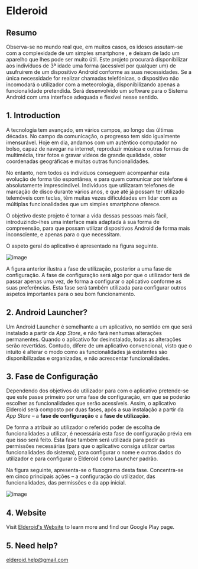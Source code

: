 # Elderoid

## Resumo

Observa-se no mundo real que, em muitos casos, os idosos assutam-se com a complexidade de um simples smartphone , e deixam de lado um aparelho que lhes pode ser muito útil. Este projeto procurará disponibilizar aos indivíduos de 3ª idade uma forma (acessível por qualquer um) de usufruirem de um dispositivo Android conforme as suas necessidades. Se a única necessidade for realizar chamadas telefónicas, o dispositivo não incomodará o utilizador com a meteorologia, disponibilizando apenas a funcionalidade pretendida. Será desenvolvido um software para o Sistema Android com uma interface  adequada e flexível nesse sentido.


## 1. Introduction

A tecnologia tem avançado, em vários campos, ao longo das últimas décadas. No campo da comunicação, o progresso tem sido igualmente imensurável. Hoje em dia, andamos com um autêntico computador no bolso, capaz de navegar na internet, reproduzir música e outras formas de multimédia, tirar fotos e gravar vídeos de grande qualidade, obter coordenadas geográficas e muitas outras funcionalidades.

No entanto, nem todos os indivíduos conseguem acompanhar esta evolução de forma tão espontânea, e para quem comunicar por telefone é absolutamente imprescindível. Indivíduos que utilizaram telefones de marcação de disco durante vários anos, e que até já possam ter utilizado telemóveis com teclas, têm muitas vezes dificuldades em lidar com as múltiplas funcionalidades que um simples smartphone oferece.

O objetivo deste projeto é tornar a vida dessas pessoas mais fácil, introduzindo-lhes uma interface mais adaptada à sua forma de compreensão, para que possam utilizar dispositivos Android de forma mais inconsciente, e apenas para o que necessitam.

O aspeto geral do aplicativo é apresentado na figura seguinte.

![image](https://user-images.githubusercontent.com/75852333/132559856-28ccee73-2b2c-45d7-8031-7341b4ce4aa7.png)

	
A figura anterior ilustra a fase de utilização, posterior a uma fase de configuração. A fase de configuração será algo por que o utilizador terá de passar apenas uma vez, de forma a configurar o aplicativo conforme as suas preferências. Esta fase será também utilizada para configurar outros aspetos importantes para o seu bom funcionamento.


## 2. Android Launcher?

Um Android Launcher é semelhante a um aplicativo, no sentido em que será instalado a partir da *App Store*, e não fará nenhumas alterações permanentes. Quando o aplicativo for desinstalado, todas as alterações serão revertidas. Contudo, difere de um aplicativo convencional, visto que o intuito é alterar o modo como as funcionalidades já existentes são disponibilizadas e organizadas, e não acrescentar funcionalidades.


## 3. Fase de Configuração

Dependendo dos objetivos do utilizador para com o aplicativo pretende-se que este passe primeiro por uma fase de configuração, em que se poderão escolher as funcionalidades que serão acessíveis. Assim, o aplicativo Elderoid será composto por duas fases, após a sua instalação a partir da *App Store* – a **fase de configuração** e a **fase de utilização**.

De forma a atribuir ao utilizador o referido poder de escolha de funcionalidades a utilizar, é necessária esta fase de configuração prévia em que isso será feito. Esta fase também será utilizada para pedir as permissões necessárias (para que o aplicativo consiga utilizar certas funcionalidades do sistema), para configurar o nome e outros dados do utilizador e para configurar o Elderoid como Launcher padrão.
	
Na  figura seguinte, apresenta-se o fluxograma desta fase. Concentra-se em cinco principais ações – a configuração do utilizador, das funcionalidades, das permissões e da app inicial.

![image](https://user-images.githubusercontent.com/75852333/132560384-2c67a5ca-bcdd-49f1-9c83-e60990e7df19.png)


## 4. Website

Visit [Elderoid's Website](http://tektonia.com.pt/tekton/usr/elderoid/) to learn more and find our Google Play page.


## 5. Need help?

elderoid.help@gmail.com
